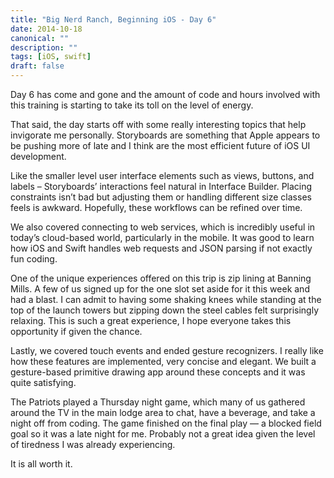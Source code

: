 ```yaml
---
title: "Big Nerd Ranch, Beginning iOS - Day 6"
date: 2014-10-18
canonical: ""
description: ""
tags: [iOS, swift]
draft: false
---
```

Day 6 has come and gone and the amount of code and hours involved with this training is starting to take its toll on the level of energy.

<!--more-->

That said, the day starts off with some really interesting topics that help invigorate me personally. Storyboards are something that Apple appears to be pushing more of late and I think are the most efficient future of iOS UI development.

Like the smaller level user interface elements such as views, buttons, and labels – Storyboards’ interactions feel natural in Interface Builder. Placing constraints isn’t bad but adjusting them or handling different size classes feels is awkward. Hopefully, these workflows can be refined over time.

We also covered connecting to web services, which is incredibly useful in today’s cloud-based world, particularly in the mobile. It was good to learn how iOS and Swift handles web requests and JSON parsing if not exactly fun coding.

One of the unique experiences offered on this trip is zip lining at Banning Mills. A few of us signed up for the one slot set aside for it this week and had a blast. I can admit to having some shaking knees while standing at the top of the launch towers but zipping down the steel cables felt surprisingly relaxing. This is such a great experience, I hope everyone takes this opportunity if given the chance.

Lastly, we covered touch events and ended gesture recognizers. I really like how these features are implemented, very concise and elegant. We built a gesture-based primitive drawing app around these concepts and it was quite satisfying.

The Patriots played a Thursday night game, which many of us gathered around the TV in the main lodge area to chat, have a beverage, and take a night off from coding. The game finished on the final play — a blocked field goal so it was a late night for me. Probably not a great idea given the level of tiredness I was already experiencing.

It is all worth it.
